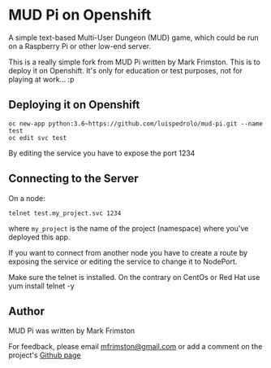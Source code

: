 MUD Pi on Openshift
======

A simple text-based Multi-User Dungeon (MUD) game, which could be run on a 
Raspberry Pi or other low-end server.

This is a really simple fork from MUD Pi  written by Mark Frimston. This is to deploy it on Openshift. It's only for education or test purposes, not for playing at work... :p


Deploying it on Openshift
------------------

	oc new-app python:3.6~https://github.com/luispedrolo/mud-pi.git --name test
	oc edit svc test
	
By editing the service you have to expose the port 1234

Connecting to the Server
------------------------
On a node:



	telnet test.my_project.svc 1234
	
	
	
where `my_project` is the name of the project (namespace) where you've deployed this app.

If you want to connect from another node you have to create a route by exposing the service or editing the service to change it to NodePort.

Make sure the telnet is installed. On the contrary on CentOs or Red Hat use yum install telnet -y




Author
------

MUD Pi was written by Mark Frimston

For feedback, please email <mfrimston@gmail.com> or add a comment on the 
project's [Github page](http://github.com/frimkron/mud-pi)
